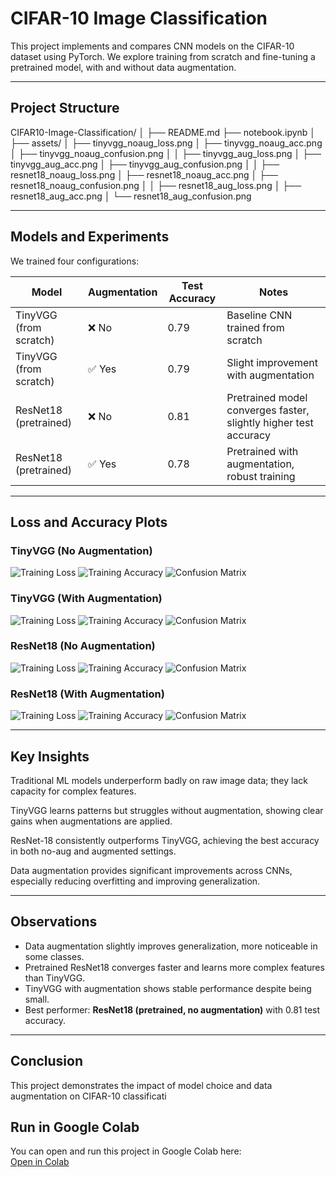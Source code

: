 # CIFAR-10 Image Classification

This project implements and compares CNN models on the CIFAR-10 dataset using PyTorch. We explore training from scratch and fine-tuning a pretrained model, with and without data augmentation.

---

## Project Structure

CIFAR10-Image-Classification/
│
├── README.md
├── notebook.ipynb
│
├── assets/
│   ├── tinyvgg_noaug_loss.png
│   ├── tinyvgg_noaug_acc.png
│   ├── tinyvgg_noaug_confusion.png
│
│   ├── tinyvgg_aug_loss.png
│   ├── tinyvgg_aug_acc.png
│   ├── tinyvgg_aug_confusion.png
│
│   ├── resnet18_noaug_loss.png
│   ├── resnet18_noaug_acc.png
│   ├── resnet18_noaug_confusion.png
│
│   ├── resnet18_aug_loss.png
│   ├── resnet18_aug_acc.png
│   └── resnet18_aug_confusion.png



---

## Models and Experiments

We trained four configurations:

| Model | Augmentation | Test Accuracy | Notes |
|-------|-------------|---------------|-------|
| TinyVGG (from scratch) | ❌ No | 0.79 | Baseline CNN trained from scratch |
| TinyVGG (from scratch) | ✅ Yes | 0.79 | Slight improvement with augmentation |
| ResNet18 (pretrained) | ❌ No | 0.81 | Pretrained model converges faster, slightly higher test accuracy |
| ResNet18 (pretrained) | ✅ Yes | 0.78 | Pretrained with augmentation, robust training |

---

## Loss and Accuracy Plots

### TinyVGG (No Augmentation)
![Training Loss](assets/tinyvgg_noaug_loss.png)
![Training Accuracy](assets/tinyvgg_noaug_acc.png)
![Confusion Matrix](assets/tinyvgg_noaug_confusion.png)

### TinyVGG (With Augmentation)
![Training Loss](assets/tinyvgg_aug_loss.png)
![Training Accuracy](assets/tinyvgg_aug_acc.png)
![Confusion Matrix](assets/tinyvgg_aug_confusion.png)

### ResNet18 (No Augmentation)
![Training Loss](assets/resnet18_noaug_loss.png)
![Training Accuracy](assets/resnet18_noaug_acc.png)
![Confusion Matrix](assets/resnet18_noaug_confusion.png)

### ResNet18 (With Augmentation)
![Training Loss](assets/resnet18_aug_loss.png)
![Training Accuracy](assets/resnet18_aug_acc.png)
![Confusion Matrix](assets/resnet18_aug_confusion.png)

---
## Key Insights

Traditional ML models underperform badly on raw image data; they lack capacity for complex features.

TinyVGG learns patterns but struggles without augmentation, showing clear gains when augmentations are applied.

ResNet-18 consistently outperforms TinyVGG, achieving the best accuracy in both no-aug and augmented settings.

Data augmentation provides significant improvements across CNNs, especially reducing overfitting and improving generalization.

---

## Observations

- Data augmentation slightly improves generalization, more noticeable in some classes.  
- Pretrained ResNet18 converges faster and learns more complex features than TinyVGG.  
- TinyVGG with augmentation shows stable performance despite being small.  
- Best performer: **ResNet18 (pretrained, no augmentation)** with 0.81 test accuracy.

---

## Conclusion

This project demonstrates the impact of model choice and data augmentation on CIFAR-10 classificati


## Run in Google Colab

You can open and run this project in Google Colab here:  
[Open in Colab](https://colab.research.google.com/drive/1uMPY_mF4NyWrkpf6Vti9eNmWV_bh62eM?usp=sharing)

